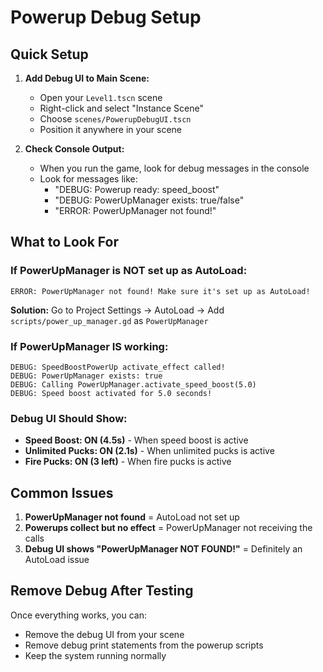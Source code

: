 # Powerup Debug Setup

## Quick Setup

1. **Add Debug UI to Main Scene:**
   - Open your `Level1.tscn` scene
   - Right-click and select "Instance Scene"
   - Choose `scenes/PowerupDebugUI.tscn`
   - Position it anywhere in your scene

2. **Check Console Output:**
   - When you run the game, look for debug messages in the console
   - Look for messages like:
     - "DEBUG: Powerup ready: speed_boost"
     - "DEBUG: PowerUpManager exists: true/false"
     - "ERROR: PowerUpManager not found!"

## What to Look For

### If PowerUpManager is NOT set up as AutoLoad:
```
ERROR: PowerUpManager not found! Make sure it's set up as AutoLoad!
```
**Solution:** Go to Project Settings → AutoLoad → Add `scripts/power_up_manager.gd` as `PowerUpManager`

### If PowerUpManager IS working:
```
DEBUG: SpeedBoostPowerUp activate_effect called!
DEBUG: PowerUpManager exists: true
DEBUG: Calling PowerUpManager.activate_speed_boost(5.0)
DEBUG: Speed boost activated for 5.0 seconds!
```

### Debug UI Should Show:
- **Speed Boost: ON (4.5s)** - When speed boost is active
- **Unlimited Pucks: ON (2.1s)** - When unlimited pucks is active  
- **Fire Pucks: ON (3 left)** - When fire pucks is active

## Common Issues

1. **PowerUpManager not found** = AutoLoad not set up
2. **Powerups collect but no effect** = PowerUpManager not receiving the calls
3. **Debug UI shows "PowerUpManager NOT FOUND!"** = Definitely an AutoLoad issue

## Remove Debug After Testing

Once everything works, you can:
- Remove the debug UI from your scene
- Remove debug print statements from the powerup scripts
- Keep the system running normally 